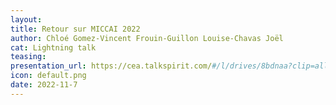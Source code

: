 ```yaml
---
layout:
title: Retour sur MICCAI 2022
author: Chloé Gomez-Vincent Frouin-Guillon Louise-Chavas Joël
cat: Lightning talk
teasing: 
presentation_url: https://cea.talkspirit.com/#/l/drives/8bdnaa?clip=all&type=drive
icon: default.png
date: 2022-11-7
---
```

